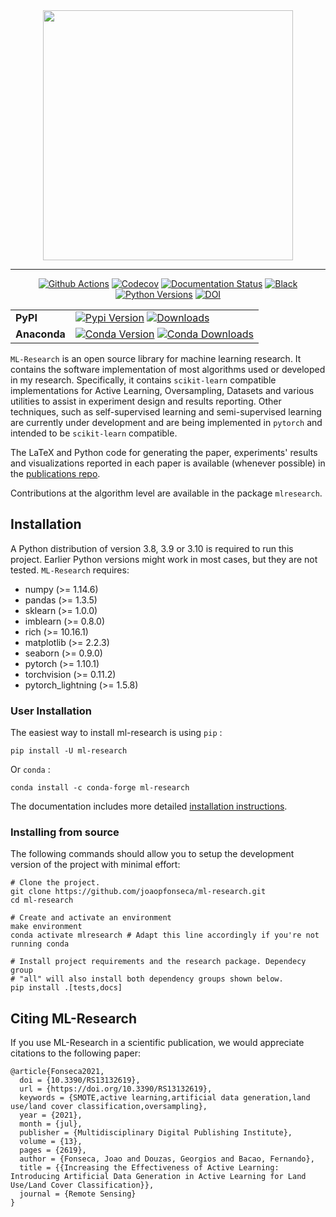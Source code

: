 <div align="center">
<img src="docs/_static/logo.png" width="400px">
</div>

______________________________________________________________________

<p align="center">
<a href="https://github.com/joaopfonseca/ml-research/actions/workflows/ci.yml"><img alt="Github Actions" src="https://github.com/joaopfonseca/ml-research/actions/workflows/ci.yml/badge.svg"></a>
<a href="https://codecov.io/gh/joaopfonseca/ml-research"><img alt="Codecov" src="https://codecov.io/gh/joaopfonseca/ml-research/branch/master/graph/badge.svg?token=J2EBA4YTMN"></a>
<a href="https://mlresearch.readthedocs.io/en/latest/?badge=latest"><img alt="Documentation Status" src="https://readthedocs.org/projects/mlresearch/badge/?version=latest"></a>
<a href="https://github.com/psf/black"><img alt="Black" src="https://img.shields.io/badge/code%20style-black-000000.svg"></a>
<a href="https://img.shields.io/badge/python-3.8%20|%203.9-blue"><img alt="Python Versions" src="https://img.shields.io/badge/python-3.8%20|%203.9%20|%203.10-blue"></a>
<a href="https://doi.org/10.3390/RS13132619"><img alt="DOI" src="https://zenodo.org/badge/DOI/10.3390/RS13132619.svg"></a>
</p>
<table align="center">
  <tr>
    <td>
      <b>PyPI</b>
    </td>
    <td>
      <a href="https://badge.fury.io/py/ml-research"><img alt="Pypi Version" src="https://badge.fury.io/py/ml-research.svg"></a>
      <a href="https://pepy.tech/project/ml-research"><img alt="Downloads" src="https://static.pepy.tech/personalized-badge/ml-research?period=total&units=international_system&left_color=grey&right_color=brightgreen&left_text=downloads"></a>
    </td>
  </tr>
  <tr>
    <td>
      <b>Anaconda</b>
    </td>
    <td>
      <a href="https://anaconda.org/conda-forge/ml-research"><img alt="Conda Version" src="https://img.shields.io/conda/vn/conda-forge/ml-research.svg"></a>
      <a href="https://anaconda.org/conda-forge/ml-research"><img alt="Conda Downloads" src="https://img.shields.io/conda/dn/conda-forge/ml-research.svg"></a>
    </td>
  </tr>
</table>

``ML-Research`` is an open source library for machine learning research.  It
contains the software implementation of most algorithms used or developed in
my research. Specifically, it contains ``scikit-learn`` compatible
implementations for Active Learning, Oversampling, Datasets and various
utilities to assist in experiment design and results reporting. Other
techniques, such as self-supervised learning and semi-supervised learning are
currently under development and are being implemented in ``pytorch`` and
intended to be ``scikit-learn`` compatible.

The LaTeX and Python code for generating the
paper, experiments' results and visualizations reported in each paper is
available (whenever possible) in the [publications
repo](https://github.com/joaopfonseca/publications).

Contributions at the algorithm level are available in the
package ``mlresearch``.

## Installation

A Python distribution of version 3.8, 3.9 or 3.10 is required to run this
project. Earlier Python versions might work in most cases, but they are not
tested. ``ML-Research`` requires:

- numpy (>= 1.14.6)
- pandas (>= 1.3.5)
- sklearn (>= 1.0.0)
- imblearn (>= 0.8.0)
- rich (>= 10.16.1)
- matplotlib (>= 2.2.3)
- seaborn (>= 0.9.0)
- pytorch (>= 1.10.1)
- torchvision (>= 0.11.2)
- pytorch_lightning (>= 1.5.8)

### User Installation

The easiest way to install ml-research is using ``pip`` :

    pip install -U ml-research

Or ``conda`` :

    conda install -c conda-forge ml-research

The documentation includes more detailed [installation
instructions](https://mlresearch.readthedocs.io/en/latest/getting-started.html).

### Installing from source

The following commands should allow you to setup the development version of the
project with minimal effort:

    # Clone the project.
    git clone https://github.com/joaopfonseca/ml-research.git
    cd ml-research

    # Create and activate an environment 
    make environment 
    conda activate mlresearch # Adapt this line accordingly if you're not running conda

    # Install project requirements and the research package. Dependecy group
    # "all" will also install both dependency groups shown below.
    pip install .[tests,docs] 

## Citing ML-Research

If you use ML-Research in a scientific publication, we would appreciate
citations to the following paper:

    @article{Fonseca2021,
      doi = {10.3390/RS13132619},
      url = {https://doi.org/10.3390/RS13132619},
      keywords = {SMOTE,active learning,artificial data generation,land use/land cover classification,oversampling},
      year = {2021},
      month = {jul},
      publisher = {Multidisciplinary Digital Publishing Institute},
      volume = {13},
      pages = {2619},
      author = {Fonseca, Joao and Douzas, Georgios and Bacao, Fernando},
      title = {{Increasing the Effectiveness of Active Learning: Introducing Artificial Data Generation in Active Learning for Land Use/Land Cover Classification}},
      journal = {Remote Sensing}
    }
